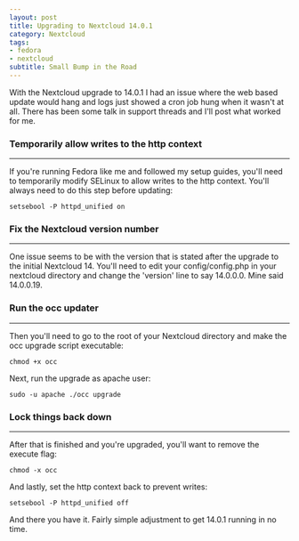 ```yaml
---
layout: post
title: Upgrading to Nextcloud 14.0.1
category: Nextcloud
tags:
- fedora
- nextcloud
subtitle: Small Bump in the Road
---
```


With the Nextcloud upgrade to 14.0.1 I had an issue where the web based update would hang and logs just showed a cron job hung when it wasn't at all. There has been some talk in support threads and I'll post what worked for me.

### Temporarily allow writes to the http context
****
If you're running Fedora like me and followed my setup guides, you'll need to temporarily modify SELinux to allow writes to the http context. You'll always need to do this step before updating:
```
setsebool -P httpd_unified on
```

### Fix the Nextcloud version number
****
One issue seems to be with the version that is stated after the upgrade to the initial Nextcloud 14. You'll need to edit your config/config.php in your nextcloud directory and change the 'version' line to say 14.0.0.0. Mine said 14.0.0.19. 

### Run the occ updater
****
Then you'll need to go to the root of your Nextcloud directory and make the occ upgrade script executable:
```
chmod +x occ
```

Next, run the upgrade as apache user:
```
sudo -u apache ./occ upgrade
```

### Lock things back down
****
After that is finished and you're upgraded, you'll want to remove the execute flag:
```
chmod -x occ
```

And lastly, set the http context back to prevent writes:
```
setsebool -P httpd_unified off
```

And there you have it. Fairly simple adjustment to get 14.0.1 running in no time.

